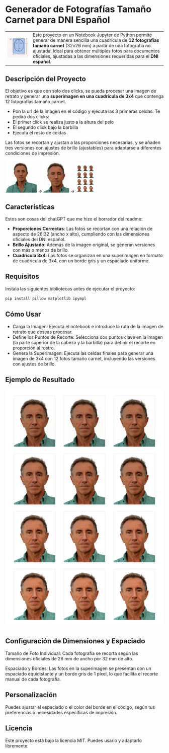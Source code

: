# Generador de Fotografías Tamaño Carnet para DNI Español

<table>
    <tr>
        <td><img src="dni.jpg" width=400> </td>
        <td>Este proyecto en un Notebook Jupyter de Python permite generar de manera sencilla una cuadrícula de <strong>12 fotografías tamaño carnet</strong> (32x26 mm) a partir de una fotografía no ajustada. Ideal para obtener múltiples fotos para documentos oficiales, ajustadas a las dimensiones requeridas para el <strong>DNI español</strong>.</td>
    </tr>
</table>


## Descripción del Proyecto

El objetivo es que con solo dos clicks, se pueda procesar una imagen de retrato y generar una **superimagen en una cuadrícula de 3x4** que contenga 12 fotografías tamaño carnet. 

* Pon la url de la imagen en el código y ejecuta las 3 primeras celdas. Te pedirá dos clicks:
* El primer click se realiza justo a la altura del pelo
* El segundo click bajo la barbilla
* Ejecuta el resto de celdas


Las fotos se recortan y ajustan a las proporciones necesarias, y se añaden tres versiones con ajustes de brillo (ajustables) para adaptarse a diferentes condiciones de impresión.

<img src="foto.jpeg" alt="drawing" width="100"/> &rarr; <img src="foto_crop.jpg" alt="drawing" width="82"/> &rarr; <img src="final.jpg" alt="drawing" width="60"/>


## Características

Estos son cosas del chatGPT que me hizo el borrador del readme:

- **Proporciones Correctas**: Las fotos se recortan con una relación de aspecto de 26:32 (ancho x alto), cumpliendo con las dimensiones oficiales del DNI español.
- **Brillo Ajustado**: Además de la imagen original, se generan versiones con más o menos de brillo.
- **Cuadrícula 3x4**: Las fotos se organizan en una superimagen en formato de cuadrícula de 3x4, con un borde gris y un espaciado uniforme.

## Requisitos

Instala las siguientes bibliotecas antes de ejecutar el proyecto:

```bash
pip install pillow matplotlib ipympl
```

## Cómo Usar
* Carga la Imagen: Ejecuta el notebook e introduce la ruta de la imagen de retrato que deseas procesar.
* Define los Puntos de Recorte: Selecciona dos puntos clave en la imagen (la parte superior de la cabeza y la barbilla) para definir el recorte en proporción al rostro.
* Genera la Superimagen: Ejecuta las celdas finales para generar una imagen de 3x4 con 12 fotos tamaño carnet, incluyendo las versiones con ajustes de brillo.

## Ejemplo de Resultado

![Superimagen con Cuadrícula de 12 Fotografías](final.jpg)

## Configuración de Dimensiones y Espaciado

Tamaño de Foto Individual: Cada fotografía se recorta según las dimensiones oficiales de 26 mm de ancho por 32 mm de alto.

Espaciado y Bordes: Las fotos en la superimagen se presentan con un espaciado equidistante y un borde gris de 1 píxel, lo que facilita el recorte manual de cada fotografía.

## Personalización

Puedes ajustar el espaciado o el color del borde en el código, según tus preferencias o necesidades específicas de impresión.

## Licencia
Este proyecto está bajo la licencia MIT. Puedes usarlo y adaptarlo libremente.

